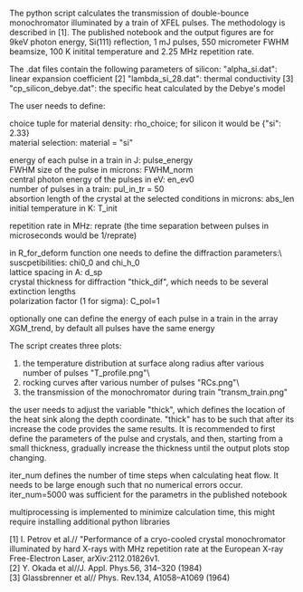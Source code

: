 The python script calculates the transmission of double-bounce monochromator illuminated by a train of XFEL pulses. The methodology is described in [1]. The published notebook and the output figures are for 9keV photon energy, Si(111) reflection, 1 mJ pulses, 550 micrometer FWHM beamsize, 100 K initital temperature and 2.25 MHz repetition rate.

The .dat files contain the following parameters of silicon:
"alpha_si.dat": linear expansion coefficient [2]
"lambda_si_28.dat": thermal conductivity [3] 
"cp_silicon_debye.dat": the specific heat calculated by the Debye's model

The user needs to define:

choice tuple for material density: rho_choice; for silicon it would be {"si": 2.33}\
material selection: material = "si"

energy of each pulse in a train in J: pulse_energy\
FWHM size of the pulse in microns: FWHM_norm\
central photon energy of the pulses in eV: en_ev0\
number of pulses in a train: pul_in_tr = 50\
absortion length of the crystal at the selected conditions in microns: abs_len\
initial temperature in K: T_init

repetition rate in MHz: reprate (the time separation between pulses in microseconds would be 1/reprate)

in R_for_deform function one needs to define the diffraction parameters:\ 
suscpetibilities: chi0_0 and chi_h_0\
lattice spacing in A: d_sp\
crystal thickness for diffraction "thick_dif", which needs to be several extinction lengths\
polarization factor (1 for sigma): C_pol=1

optionally one can define the energy of each pulse in a train in the array XGM_trend, by default all pulses have the same energy

The script creates three plots:

1) the temperature distribution at surface along radius after various number of pulses "T_profile.png"\
2) rocking curves after various number of pulses "RCs.png"\
3) the transmission of the monochromator during train "transm_train.png"

the user needs to adjust the variable "thick", which defines the location of the heat sink along the depth coordinate. "thick" has to be such that after its increase the code provides the same results. It is recommended to first define the parameters of the pulse and crystals, and then, starting from a small thickness, gradually increase the thickness until the output plots stop changing.

iter_num defines the number of time steps when calculating heat flow. It needs to be large enough such that no numerical errors occur. iter_num=5000 was sufficient for the parametrs in the published notebook

multiprocessing is implemented to minimize calculation time, this might require installing additional python libraries

[1] I. Petrov et al.// "Performance of a cryo-cooled crystal monochromator illuminated by hard X-rays with MHz repetition rate at the European X-ray Free-Electron Laser, arXiv:2112.01826v1.\
[2] Y. Okada et al//J. Appl. Phys.56, 314–320 (1984)\
[3] Glassbrenner et al// Phys. Rev.134, A1058–A1069 (1964)

